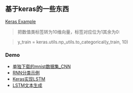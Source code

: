 ## 基于keras的一些东西

[Keras Example](./keras_example.ipynb)

>把数值类标签转为10维向量，标签对应位为1其余为0:

>y_train = keras.utils.np_utils.to_categorical(y_train, 10)

### Demo

* [单独下载的mnist数据集_CNN](keras_mnist.ipynb)
* [RNN分类示例](RNN_classify.ipynb)
* [Keras实现LSTM](lstm_word_embedding.ipynb)
* [LSTM文本生成](Word_Language_Modelling_LSTM)

